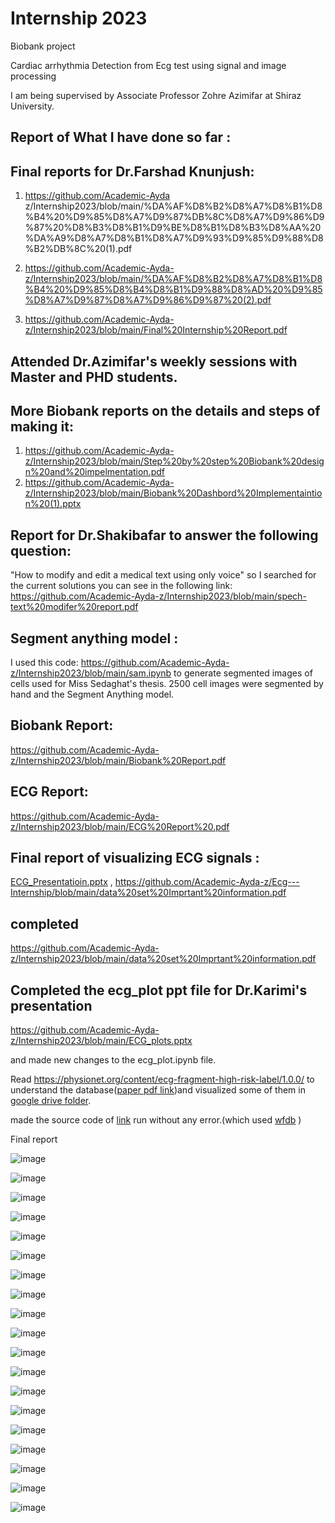 # Internship 2023
Biobank project

Cardiac arrhythmia Detection from Ecg test using signal and image processing

I am being supervised by Associate Professor Zohre Azimifar at Shiraz University.

## Report of What I have done so far :

## Final reports for Dr.Farshad Knunjush:
1) https://github.com/Academic-Ayda z/Internship2023/blob/main/%DA%AF%D8%B2%D8%A7%D8%B1%D8%B4%20%D9%85%D8%A7%D9%87%DB%8C%D8%A7%D9%86%D9%87%20%D8%B3%D8%B1%D9%BE%D8%B1%D8%B3%D8%AA%20%DA%A9%D8%A7%D8%B1%D8%A7%D9%93%D9%85%D9%88%D8%B2%DB%8C%20(1).pdf

2) https://github.com/Academic-Ayda-z/Internship2023/blob/main/%DA%AF%D8%B2%D8%A7%D8%B1%D8%B4%20%D9%85%D8%B4%D8%B1%D9%88%D8%AD%20%D9%85%D8%A7%D9%87%D8%A7%D9%86%D9%87%20(2).pdf
3) https://github.com/Academic-Ayda-z/Internship2023/blob/main/Final%20Internship%20Report.pdf

## Attended  Dr.Azimifar's weekly sessions with Master and PHD students.

## More Biobank reports on the details and steps of making it:
1) https://github.com/Academic-Ayda-z/Internship2023/blob/main/Step%20by%20step%20Biobank%20design%20and%20impelmentation.pdf
2) https://github.com/Academic-Ayda-z/Internship2023/blob/main/Biobank%20Dashbord%20Implementaintion%20(1).pptx

## Report for Dr.Shakibafar to answer the following question:
  "How to modify and edit a medical text using only voice" so I searched for the current solutions you can see in the following link: https://github.com/Academic-Ayda-z/Internship2023/blob/main/spech-text%20modifer%20report.pdf

## Segment anything model :
I used this code: https://github.com/Academic-Ayda-z/Internship2023/blob/main/sam.ipynb
to generate segmented images of cells used for Miss Sedaghat's thesis.
2500 cell images were segmented by hand and the Segment Anything model.

## Biobank Report:
https://github.com/Academic-Ayda-z/Internship2023/blob/main/Biobank%20Report.pdf

## ECG Report:
https://github.com/Academic-Ayda-z/Internship2023/blob/main/ECG%20Report%20.pdf


## Final report of visualizing ECG signals :
[ECG_Presentatioin.pptx](https://github.com/Academic-Ayda-z/Ecg---Internship/blob/main/ECG_Presentatioin.pptx) , https://github.com/Academic-Ayda-z/Ecg---Internship/blob/main/data%20set%20Imprtant%20information.pdf

## completed 
https://github.com/Academic-Ayda-z/Internship2023/blob/main/data%20set%20Imprtant%20information.pdf

## Completed the ecg_plot ppt file for Dr.Karimi's presentation 
https://github.com/Academic-Ayda-z/Internship2023/blob/main/ECG_plots.pptx

and made new changes to the ecg_plot.ipynb file.

Read https://physionet.org/content/ecg-fragment-high-risk-label/1.0.0/ to understand the database([paper pdf link](https://drive.google.com/file/d/1COB_y73jNy_6JlL_2GeeZF37AjLmUvhn/view?usp=share_link))and visualized some of them in [google drive folder](https://drive.google.com/drive/folders/1gTstRn_Nq08Zk5gSuRHewYVE85lwDqeQ?usp=share_link).

made the source code of [link](https://towardsdatascience.com/detecting-heart-arrhythmias-with-deep-learning-in-keras-with-dense-cnn-and-lstm-add337d9e41f) run without any error.(which used [wfdb](https://physionet.org/content/wfdb-python/4.1.0/) )

Final report


![image](https://github.com/Academic-Ayda-z/Internship2023/assets/103877048/d78b8092-fadf-40ff-a741-47a578e86cc5)

![image](https://github.com/Academic-Ayda-z/Internship2023/assets/103877048/a82b2261-ad96-464f-93ec-fcbc7a47d601)

![image](https://github.com/Academic-Ayda-z/Internship2023/assets/103877048/1d85ddeb-bcaf-47a6-b19b-3e8069280da8)

![image](https://github.com/Academic-Ayda-z/Internship2023/assets/103877048/ca83d642-0352-471f-8bb3-5dce7db2f9ae)

![image](https://github.com/Academic-Ayda-z/Internship2023/assets/103877048/b673ee9a-5795-48d1-b217-68023ab188da)

![image](https://github.com/Academic-Ayda-z/Internship2023/assets/103877048/545a94dd-6d0a-4b38-a82f-28836ac37465)

![image](https://github.com/Academic-Ayda-z/Internship2023/assets/103877048/ae104b1d-56a9-48b3-87c8-e3a825d0798f)

![image](https://github.com/Academic-Ayda-z/Internship2023/assets/103877048/75096237-6919-4204-b9c4-f734a1405b28)

![image](https://github.com/Academic-Ayda-z/Internship2023/assets/103877048/f7cdb998-1d2d-497c-99da-9948b942f9b9)

![image](https://github.com/Academic-Ayda-z/Internship2023/assets/103877048/385c2daf-c772-4a66-a984-d8ececdb28ba)

![image](https://github.com/Academic-Ayda-z/Internship2023/assets/103877048/f517b3a2-24e7-4bd6-adf9-e18d4ed78da9)

![image](https://github.com/Academic-Ayda-z/Internship2023/assets/103877048/0c55cf27-c3c4-4908-9a3a-044c29358e07)

![image](https://github.com/Academic-Ayda-z/Internship2023/assets/103877048/c74dec5e-b807-4112-8ef4-353092539f4c)

![image](https://github.com/Academic-Ayda-z/Internship2023/assets/103877048/897cc079-ee10-494b-aad1-b30fe18e41e1)

![image](https://github.com/Academic-Ayda-z/Internship2023/assets/103877048/89b3fa56-50cf-4e44-9d93-9860152289f6)

![image](https://github.com/Academic-Ayda-z/Internship2023/assets/103877048/fc2ec84e-aa43-49d3-ba1f-00363a6736dc)

![image](https://github.com/Academic-Ayda-z/Internship2023/assets/103877048/8d1cae49-8a11-433e-af12-3a1e3a62e382)

![image](https://github.com/Academic-Ayda-z/Internship2023/assets/103877048/6e77ea05-ee5a-42ac-b108-a5b2b07d1365)

![image](https://github.com/Academic-Ayda-z/Internship2023/assets/103877048/123e578f-5a36-462b-b958-6d3e3ca11e3b)

